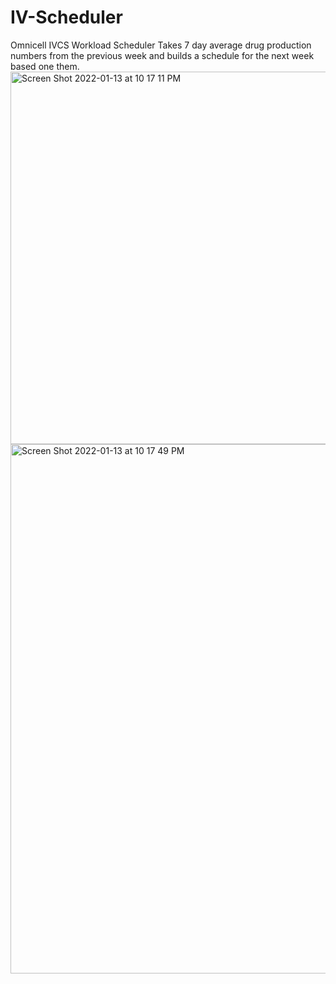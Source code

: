 # IV-Scheduler
Omnicell IVCS Workload Scheduler
Takes 7 day average drug production numbers from the previous week and builds a schedule for the next week based one them.
<img width="596" alt="Screen Shot 2022-01-13 at 10 17 11 PM" src="https://user-images.githubusercontent.com/61425611/149445800-8ad34585-b0b2-4f3c-b60e-24226dbe2ae6.png">
<img width="847" alt="Screen Shot 2022-01-13 at 10 17 49 PM" src="https://user-images.githubusercontent.com/61425611/149445823-47780c1a-87b7-4867-9635-db3d1adbb959.png">
